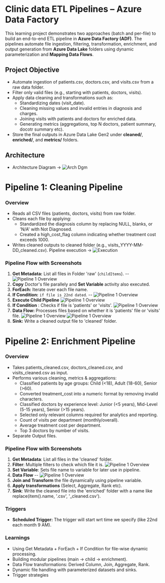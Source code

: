 # Clinic data ETL Pipelines – Azure Data Factory

This learning project demonstrates two approaches (batch and per-file) to build an end-to-end ETL pipeline in **Azure Data Factory (ADF)**.
The pipelines automate file ingestion, filtering, transformation, enrichment, and output generation from **Azure Data Lake** folders using dynamic parameterization and **Mapping Data Flows**.

## **Project Objective**
- Automate ingestion of patients.csv, doctors.csv, and visits.csv from a raw data folder.
- Filter only valid files (e.g., starting with patients, doctors, visits).
- Apply data cleaning and transformations such as:
    - Standardizing dates (visit_date).
    - Cleaning missing values and invalid entries in diagnosis and charges.
    - Joining visits with patients and doctors for enriched data.
    - Generating metrics (aggregations, top N doctors, patient summary, docotr summary etc).
- Store the final outputs in Azure Data Lake Gen2 under **cleaned/**, **enriched/**, and **metrics/** folders.

## **Architecture**
- Architecture Diagram -> ![Arch Dgm](architecture%20flow.png)

# Pipeline 1: Cleaning Pipeline
### **Overview**
- Reads all CSV files (patients, doctors, visits) from raw folder.
- Cleans each file by applying:
    - Standardized the diagnosis column by replacing NULL, blanks, or 'N/A' with Not Diagnosed.
    - Created a high_cost_flag column indicating whether treatment cost exceeds 1000.
- Writes cleaned outputs to cleaned folder (e.g., visits_YYYY-MM-DD_cleaned.csv).
  Pipeline execution -> ![Execution](pipeline_screenshots/execute.png)

### **Pipeline Flow with Screenshots**
1. **Get Metadata:** List all files in Folder 'raw' (`childItems`). -- ![Pipeline 1 Overview](pipeline_screenshots/meta-copy-setvar.png) 
2. **Copy** Doctor's file parallely and **Set Variable** activity also executed. 
3. **ForEach:** Iterate over each file name.
4. **If Condition:** `if file is 22nd dated`. -- ![Pipeline 1 Overview](pipeline_screenshots/if%20condition.png) 
5. **Execute Child Pipeline** ![Pipeline 1 Overview](pipeline_screenshots/if%20success.png)
6. **If Condition** : Checks if file is 'patients' or 'visits'. ![Pipeline 1 Overview](pipeline_screenshots/child_pipeline.png)
7. **Data Flow:** Processes files based on whether it is 'patients' file or 'visits' file. 
     ![Pipeline 1 Overview](pipeline_screenshots/dataflow_patients.png)
     ![Pipeline 1 Overview](pipeline_screenshots/dataflow_visits.png)
8. **Sink:** Write a cleaned output file to 'cleaned' folder. 


# **Pipeline 2: Enrichment Pipeline**
### **Overview**
- Takes patients_cleaned.csv, doctors_cleaned.csv, and visits_cleaned.csv as input.
- Performs various cleaning, metrics & aggregations:
    - Classified patients by age groups: Child (<18), Adult (18-60), Senior (>60).
    - Converted treatment_cost into a numeric format by removing invalid characters.
    - Classified doctors by experience level: Junior (<5 years), Mid-Level (5-15 years), Senior (>15 years).
    - Selected only relevant columns required for analytics and reporting.
    - Count of visits per department (monthly/overall).
    - Average treatment cost per department.
    - Top 3 doctors by number of visits.
- Separate Output files.

### **Pipeline Flow with Screenshots**
1. **Get Metadata**: List all files in the 'cleaned' folder. 
2. **Filter**: Multiple filters to check which file it is. ![Pipeline 1 Overview](pipeline_screenshots/pipeline%202%20filter.png)
3. **Set Variable**: Sets file name to variable for later use in pipeline. 
5. **Data Flow** -- ![Pipeline 1 Overview](pipeline_screenshots/enrichment_dataflow.png)
6. **Join and Transform** the file dynamically using pipeline variable. 
7. **Apply transformations** (Select, Aggregate, Rank etc). 
8. **Sink**: Write the cleaned file into the 'enriched' folder with a name like replace(item().name, '.csv', '_cleaned.csv').
    

### **Triggers**
- **Scheduled Trigger:** The trigger will start wrt time we specify (like 22nd each month 9 AM).

### **Learnings**
- Using Get Metadata + ForEach + If Condition for file-wise dynamic processing.
- Building modular pipelines (main → child → enrichment).
- Data Flow transformations: Derived Column, Join, Aggregate, Rank.
- Dynamic file handling with parameterized datasets and sinks.
- Trigger strategies 



